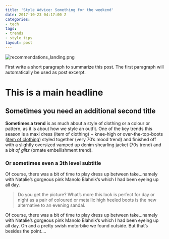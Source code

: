 ```yaml
---
title: 'Style Advice: Something for the weekend'
date: 2017-10-23 04:17:00 Z
categories:
- tech
tags:
- trends
- style tips
layout: post
---
```


![recommendations_landing.png](/uploads/recommendations_landing.png)

First write a short paragraph to summarize this post. The first paragraph will automatically be used as post excerpt.

# This is a main headline

## Sometimes you need an additional second title
**Sometimes a trend** is as much about a style of clothing or a colour or pattern, as it is about how we style an outfit. One of the key trends this season is a maxi dress (item of clothing) \+ knee-high or over-the-top-boots ([item of clothing](/book-a-demo)) styled together (very 70’s mood trend) and finished off with a slightly oversized vamped up denim shearling jacket (70s trend) and a *bit of glitz* (ornate embellishment trend).

### Or sometimes even a 3th level subtitle
Of course, there was a bit of time to play dress up between take...namely with Natalie’s gorgeous pink Manolo Blahnik’s which I had been eyeing up all day.

> Do you get the picture? What’s more this look is perfect for day or night as a pair of coloured or metallic high heeled boots is the new alternative to an evening sandal.

Of course, there was a bit of time to play dress up between take...namely with Natalie’s gorgeous pink Manolo Blahnik’s which I had been eyeing up all day. Oh and a pretty swish motorbike we found outside. But that’s besides the point….